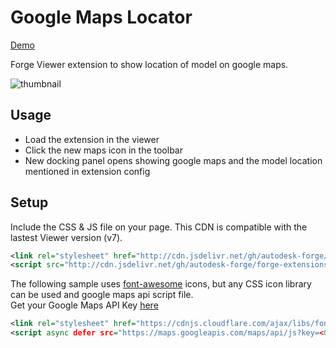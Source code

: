 # Google Maps Locator

[Demo](https://forge-extensions.autodesk.io/?extension=GoogleMapsLocator)

Forge Viewer extension to show location of model on google maps.

![thumbnail](extension.gif)

## Usage

- Load the extension in the viewer
- Click the new maps icon in the toolbar
- New docking panel opens showing google maps and the model location mentioned in extension config

## Setup

Include the CSS & JS file on your page. This CDN is compatible with the lastest Viewer version (v7).

```xml
<link rel="stylesheet" href="http://cdn.jsdelivr.net/gh/autodesk-forge/forge-extensions/public/extensions/GoogleMapsLocator/contents/main.css">
<script src="http://cdn.jsdelivr.net/gh/autodesk-forge/forge-extensions/public/extensions/GoogleMapsLocator/contents/main.js"></script>
```

The following sample uses [font-awesome](https://fontawesome.com) icons, but any CSS icon library can be used and google maps api script file.  
Get your Google Maps API Key [here](https://developers.google.com/maps/documentation/javascript/get-api-key)

```xml
<link rel="stylesheet" href="https://cdnjs.cloudflare.com/ajax/libs/font-awesome/5.11.2/css/all.min.css" />
<script async defer src="https://maps.googleapis.com/maps/api/js?key=<Google Maps API Key>" type="text/javascript"></script>

